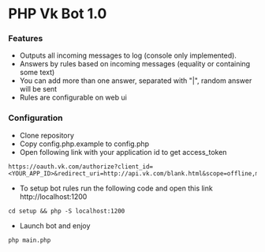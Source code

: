 # PHP Vk Bot 1.0

### Features

 * Outputs all incoming messages to log (console only implemented).
 * Answers by rules based on incoming messages (equality or containing some text)
 * You can add more than one answer, separated with "|", random answer will be sent
 * Rules are configurable on web ui


### Configuration

 * Clone repository
 * Copy config.php.example to config.php
 * Open following link with your application id to get access_token

```
https://oauth.vk.com/authorize?client_id=<YOUR_APP_ID>&redirect_uri=http://api.vk.com/blank.html&scope=offline,messages,friends,status,wall&display=page&response_type=token
```
   
 * To setup bot rules run the following code and open this link http://localhost:1200
```
cd setup && php -S localhost:1200
```

* Launch bot and enjoy
```
php main.php
```